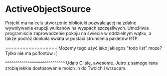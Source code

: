 ActiveObjectSource
==================
Projekt ma na celu utworzenie biblioteki pozwalającej na zdalne wywoływanie erupcji wulkanów na wyspach szczęśliwych. Umożliwia programiście zaprowadzenie pokoju na świecie w oddzielnym wątku, a także podróż dookoła świata w postaci strumienia pakietów RTP.

==================
Możemy tego użyć jako jakiegos "todo list" moze? Tylko nie ma polfontow :(

^^^^^^^^^^^^^^^^^^^^^^^^^^^^^
Udało Ci się, awesome. Jutro z samego rana zrobię lekkie dostosowanie moich .h do Twoich i wrzucam.
